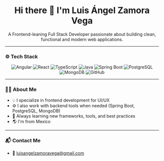 <h1 align="center">Hi there 👋 I'm Luis Ángel Zamora Vega</h1>

<p align="center">A Frontend-leaning Full Stack Developer passionate about building clean, functional and modern web applications.</p>

---

### ⚙️ Tech Stack

<p align="center">
  <img src="https://img.shields.io/badge/Angular-DD0031?style=for-the-badge&logo=angular&logoColor=white" alt="Angular" />
  <img src="https://img.shields.io/badge/React-20232A?style=for-the-badge&logo=react&logoColor=61DAFB" alt="React" />
  <img src="https://img.shields.io/badge/TypeScript-3178C6?style=for-the-badge&logo=typescript&logoColor=white" alt="TypeScript" />
  <img src="https://img.shields.io/badge/Java-ED8B00?style=for-the-badge&logo=java&logoColor=white" alt="Java" />
  <img src="https://img.shields.io/badge/Springboot-6DB33F?style=for-the-badge&logo=springboot&logoColor=white" alt="Spring Boot" />
  <img src="https://img.shields.io/badge/PostgreSQL-4169E1?style=for-the-badge&logo=postgresql&logoColor=white" alt="PostgreSQL" />
  <img src="https://img.shields.io/badge/MongoDB-47A248?style=for-the-badge&logo=mongodb&logoColor=white" alt="MongoDB" />
  <img src="https://img.shields.io/badge/GitHub-181717?style=for-the-badge&logo=github&logoColor=white" alt="GitHub" />
</p>

---

### 👨‍💻 About Me

- 💡 I specialize in frontend development for UI/UX
- ⚙️ I also work with backend tools when needed (Spring Boot, PostgreSQL, MongoDB)
- 🎯 Always learning new frameworks, tools, and best practices
- 🌎 I'm from Mexico

---

### 📬 Contact Me

- 📧 luisangelzamoravega@gmail.com 
